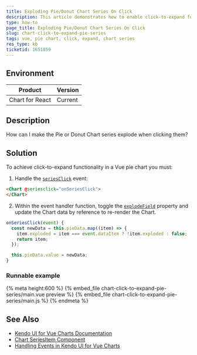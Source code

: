 ```yaml
---
title: Exploding Pie/Donut Chart Series On Click
description: This article demonstrates how to enable click-to-expand functionality for pie chart segments in a Vue application.
type: how-to
page_title: Exploding Pie/Donut Chart Series On Click
slug: chart-click-to-expand-pie-series
tags: vue, pie chart, click, expand, chart series
res_type: kb
ticketid: 1651859
---
```


## Environment

| Product | Version |
| --- | --- |
| Chart for React | Current |

## Description

How can I make the Pie or Donut Chart series explode when clicking them?

## Solution

To achieve click-to-expand functionality in a Vue pie chart you must:

1. Handle the [`seriesClick`](slug:api_charts_chartcomponent#toc-seriesclick) event:

````html
<Chart @seriesclick="onSeriesClick">
</Chart>
````

2. Within the event handler function, toggle the [`explodeField`](slug:api_charts_seriesitemcomponent#toc-explodeField) property and update the Chart data by reference to re-render the Chart.

```JavaScript
onSeriesClick(event) {
  const newData = this.pieData.map((item) => {
    item.exploded = item === event.dataItem ? !item.exploded : false;
    return item;
  });

  this.pieData.value = newData;
}
```

### Runnable example
{% meta height:600 %}
{% embed_file chart-click-to-expand-pie-series/main.vue preview %}
{% embed_file chart-click-to-expand-pie-series/main.js %}
{% endmeta %}


## See Also

- [Kendo UI for Vue Charts Documentation](https://www.telerik.com/kendo-vue-ui/components/charts/)
- [Chart SeriesItem Component](https://www.telerik.com/kendo-vue-ui/components/charts/api/ChartSeriesItemProps/)
- [Handling Events in Kendo UI for Vue Charts](https://www.telerik.com/kendo-vue-ui/components/charts/events/)
